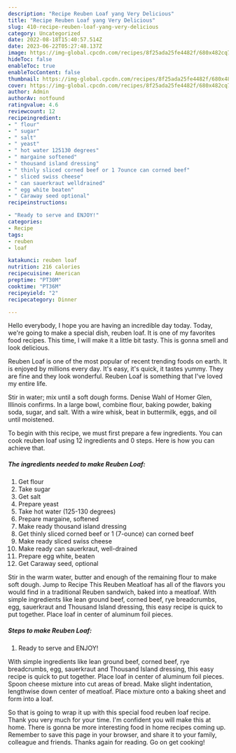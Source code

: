 ```yaml
---
description: "Recipe Reuben Loaf yang Very Delicious"
title: "Recipe Reuben Loaf yang Very Delicious"
slug: 410-recipe-reuben-loaf-yang-very-delicious
category: Uncategorized
date: 2022-08-18T15:40:57.514Z
date: 2023-06-22T05:27:48.137Z
image: https://img-global.cpcdn.com/recipes/8f25ada25fe4482f/680x482cq70/reuben-loaf-recipe-main-photo.jpg
hideToc: false
enableToc: true
enableTocContent: false
thumbnail: https://img-global.cpcdn.com/recipes/8f25ada25fe4482f/680x482cq70/reuben-loaf-recipe-main-photo.jpg
cover: https://img-global.cpcdn.com/recipes/8f25ada25fe4482f/680x482cq70/reuben-loaf-recipe-main-photo.jpg
author: Admin
authorAv: notfound
ratingvalue: 4.6
reviewcount: 12
recipeingredient:
- " flour"
- " sugar"
- " salt"
- " yeast"
- " hot water 125130 degrees"
- " margaine softened"
- " thousand island dressing"
- " thinly sliced corned beef or 1 7ounce can corned beef"
- " sliced swiss cheese"
- " can sauerkraut welldrained"
- " egg white beaten"
- " Caraway seed optional"
recipeinstructions:

- "Ready to serve and ENJOY!"
categories:
- Recipe
tags:
- reuben
- loaf

katakunci: reuben loaf 
nutrition: 216 calories
recipecuisine: American
preptime: "PT30M"
cooktime: "PT36M"
recipeyield: "2"
recipecategory: Dinner

---
```



Hello everybody, I hope you are having an incredible day today. Today, we're going to make a special dish, reuben loaf. It is one of my favorites food recipes. This time, I will make it a little bit tasty. This is gonna smell and look delicious.

Reuben Loaf is one of the most popular of recent trending foods on earth. It is enjoyed by millions every day. It's easy, it's quick, it tastes yummy. They are fine and they look wonderful. Reuben Loaf is something that I've loved my entire life.

Stir in water; mix until a soft dough forms. Denise Wahl of Homer Glen, Illinois confirms. In a large bowl, combine flour, baking powder, baking soda, sugar, and salt. With a wire whisk, beat in buttermilk, eggs, and oil until moistened.


To begin with this recipe, we must first prepare a few ingredients. You can cook reuben loaf using 12 ingredients and 0 steps. Here is how you can achieve that.

<!--inarticleads1-->

##### The ingredients needed to make Reuben Loaf:

1. Get  flour
1. Take  sugar
1. Get  salt
1. Prepare  yeast
1. Take  hot water (125-130 degrees)
1. Prepare  margaine, softened
1. Make ready  thousand island dressing
1. Get  thinly sliced corned beef or 1 (7-ounce) can corned beef
1. Make ready  sliced swiss cheese
1. Make ready  can sauerkraut, well-drained
1. Prepare  egg white, beaten
1. Get  Caraway seed, optional


Stir in the warm water, butter and enough of the remaining flour to make soft dough. Jump to Recipe This Reuben Meatloaf has all of the flavors you would find in a traditional Reuben sandwich, baked into a meatloaf. With simple ingredients like lean ground beef, corned beef, rye breadcrumbs, egg, sauerkraut and Thousand Island dressing, this easy recipe is quick to put together. Place loaf in center of aluminum foil pieces. 

<!--inarticleads2-->

##### Steps to make Reuben Loaf:


1. Ready to serve and ENJOY!

With simple ingredients like lean ground beef, corned beef, rye breadcrumbs, egg, sauerkraut and Thousand Island dressing, this easy recipe is quick to put together. Place loaf in center of aluminum foil pieces. Spoon cheese mixture into cut areas of bread. Make slight indentation, lengthwise down center of meatloaf. Place mixture onto a baking sheet and form into a loaf. 

So that is going to wrap it up with this special food reuben loaf recipe. Thank you very much for your time. I'm confident you will make this at home. There is gonna be more interesting food in home recipes coming up. Remember to save this page in your browser, and share it to your family, colleague and friends. Thanks again for reading. Go on get cooking!
